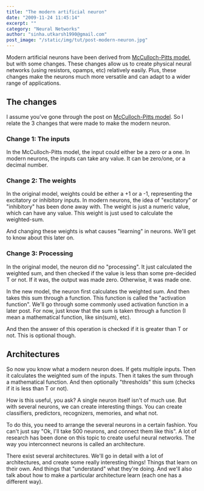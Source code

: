 ```yaml
---
title: "The modern artificial neuron"
date: "2009-11-24 11:45:14"
excerpt: ""
category: "Neural Networks"
author: "sinha.utkarsh1990@gmail.com"
post_image: "/static/img/tut/post-modern-neuron.jpg"
---
```


Modern artificial neurons have been derived from [McCulloch-Pitts model](/tutorials/first-artificial-neurons-the-mccullochpitts-model/), but with some changes. These changes allow us to create physical neural networks (using resistors, opamps, etc) relatively easily. Plus, these changes make the neurons much more versatile and can adapt to a wider range of applications. 

## The changes

I assume you've gone through the post on [McCulloch-Pitts model](/tutorials/first-artificial-neurons-the-mccullochpitts-model/). So I relate the 3 changes that were made to make the modern neuron. 

### Change 1: The inputs

In the McCulloch-Pitts model, the input could either be a zero or a one. In modern neurons, the inputs can take any value. It can be zero/one, or a decimal number. 

### Change 2: The weights

In the original model, weights could be either a +1 or a -1, representing the excitatory or inhibitory inputs. In modern neurons, the idea of "excitatory" or "inhibitory" has been done away with. The weight is just a numeric value, which can have any value. This weight is just used to calculate the weighted-sum.

And changing these weights is what causes "learning" in neurons. We'll get to know about this later on.

### Change 3: Processing

In the original model, the neuron did no "processing". It just calculated the weighted sum, and then checked if the value is less than some pre-decided T or not. If it was, the output was made zero. Otherwise, it was made one.

In the new model, the neuron first calculates the weighted sum. And then takes this sum through a function. This function is called the "activation function". We'll go through some commonly used activation function in a later post. For now, just know that the sum is taken through a function (I mean a mathematical function, like sin(sum), etc).

And then the answer of this operation is checked if it is greater than T or not. This is optional though. 

## Architectures

So now you know what a modern neuron does. If gets multiple inputs. Then it calculates the weighted sum of the inputs. Then it takes the sum through a mathematical function. And then optionally "thresholds" this sum (checks if it is less than T or not).

How is this useful, you ask? A single neuron itself isn't of much use. But with several neurons, we can create interesting things. You can create classifiers, predictors, recognizers, memories, and what not. 

To do this, you need to arrange the several neurons in a certain fashion. You can't just say "Ok, I'll take 500 neurons, and connect them like this". A lot of research has been done on this topic to create useful neural networks. The way you interconnect neurons is called an architecture.

There exist several architectures. We'll go in detail with a lot of architectures, and create some really interesting things! Things that learn on their own. And things that "understand" what they're doing. And we'll also talk about how to make a particular architecture learn (each one has a different way).
